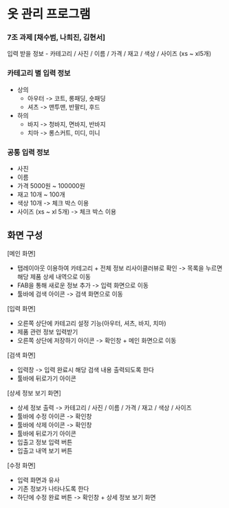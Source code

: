 # 옷 관리 프로그램 
### 7조 과제 [채수범, 나희진, 김현서]
입력 받을 정보 - 카테고리 / 사진 / 이름 / 가격 / 재고 / 색상 / 사이즈 (xs ~ xl5개)

### 카테고리 별 입력 정보
- 상의
    - 아우터 -> 코트, 롱패딩, 숏패딩
    - 셔츠 -> 맨투맨, 반팔티, 후드
- 하의
    - 바지 -> 청바지, 면바지, 반바지
    - 치마 -> 롱스커트, 미디, 미니

### 공통 입력 정보
- 사진
- 이름
- 가격 5000원 ~ 100000원
- 재고 10개 ~ 100개
- 색상 10개 -> 체크 박스 이용
- 사이즈 (xs ~ xl 5개) -> 체크 박스 이용


## 화면 구성
[메인 화면]
- 탭레이아웃 이용하여 카테고리 + 전체 정보 리사이클러뷰로 확인 -> 목록을 누르면 해당 제품 상세 내역으로 이동
- FAB을 통해 새로운 정보 추가 -> 입력 화면으로 이동
- 툴바에 검색 아이콘 -> 검색 화면으로 이동

[입력 화면]
- 오른쪽 상단에 카테고리 설정 기능(아우터, 셔츠, 바지, 치마)
- 제품 관련 정보 입력받기
- 오른쪽 상단에 저장하기 아이콘 ->  확인창 + 메인 화면으로 이동
  
[검색 화면]
- 입력창 -> 입력 완료시 해당 검색 내용 출력되도록 한다
- 툴바에 뒤로가기 아이콘

[상세 정보 보기 화면]
- 상세 정보 출력 -> 카테고리 / 사진 / 이름 / 가격 / 재고 / 색상 / 사이즈
- 툴바에 수정 아이콘 -> 확인창
- 툴바에 삭제 아이콘 -> 확인창
- 툴바에 뒤로가기 아이콘
- 입출고 정보 입력 버튼
- 입출고 내역 보기 버튼

[수정 화면]
- 입력 화면과 유사
- 기존 정보가 나타나도록 한다
- 하단에 수정 완료 버튼 -> 확인창 + 상세 정보 보기 화면



